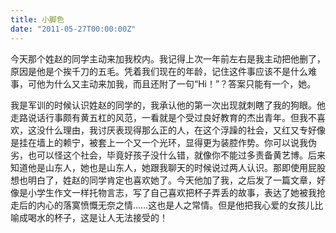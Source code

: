 ```yaml
---
title: 小脚色
date: "2011-05-27T00:00:00Z"
---
```

今天那个姓赵的同学主动来加我校内。我记得上次一年前左右是我主动把他删了，原因是他是个挨千刀的五毛。凭着我们现在的年龄，记住这件事应该不是什么难事，可他为什么又主动来加我，而且还附了一句“Hi！”？答案只能有一个，她。

我是军训的时候认识姓赵的同学的，我承认他的第一次出现就刺瞎了我的狗眼。他走路说话行事颇有黄五杠的风范，一看就是个受过良好教育的杰出青年。但我不喜欢，这没什么理由，我讨厌表现得那么正的人，在这个浮躁的社会，又红又专好像是挂在墙上的赖宁，被套上一个又一个光环，显得更为装腔作势。你可以说我伪劣，也可以怪这个社会，毕竟好孩子没什么错，就像你不能过多责备黄艺博。后来知道他是山东人，她也是山东人，她跟我聊天的时候说过两人认识。那即使用屁股想也明白了，姓赵的同学肯定也喜欢她了。今天他加了我，之后发了一篇文章，好像是小学生作文一样托物言志，写了自己喜欢把杯子弄丢的故事，表达了她被我抢走后的内心的落寞愤慨无奈之情……这也是人之常情。但是他把我心爱的女孩儿比喻成喝水的杯子，这是让人无法接受的！